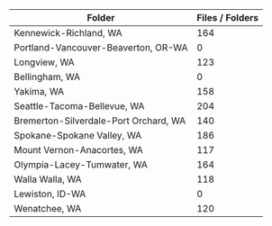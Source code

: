 | Folder                                |   Files / Folders |
|---------------------------------------|-------------------|
| Kennewick-Richland, WA                |               164 |
| Portland-Vancouver-Beaverton, OR-WA   |                 0 |
| Longview, WA                          |               123 |
| Bellingham, WA                        |                 0 |
| Yakima, WA                            |               158 |
| Seattle-Tacoma-Bellevue, WA           |               204 |
| Bremerton-Silverdale-Port Orchard, WA |               140 |
| Spokane-Spokane Valley, WA            |               186 |
| Mount Vernon-Anacortes, WA            |               117 |
| Olympia-Lacey-Tumwater, WA            |               164 |
| Walla Walla, WA                       |               118 |
| Lewiston, ID-WA                       |                 0 |
| Wenatchee, WA                         |               120 |